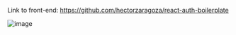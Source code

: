 

Link to front-end: https://github.com/hectorzaragoza/react-auth-boilerplate

![image](https://user-images.githubusercontent.com/62188104/149580135-202ea002-5635-4eb4-93f7-08fd114ff449.png)
